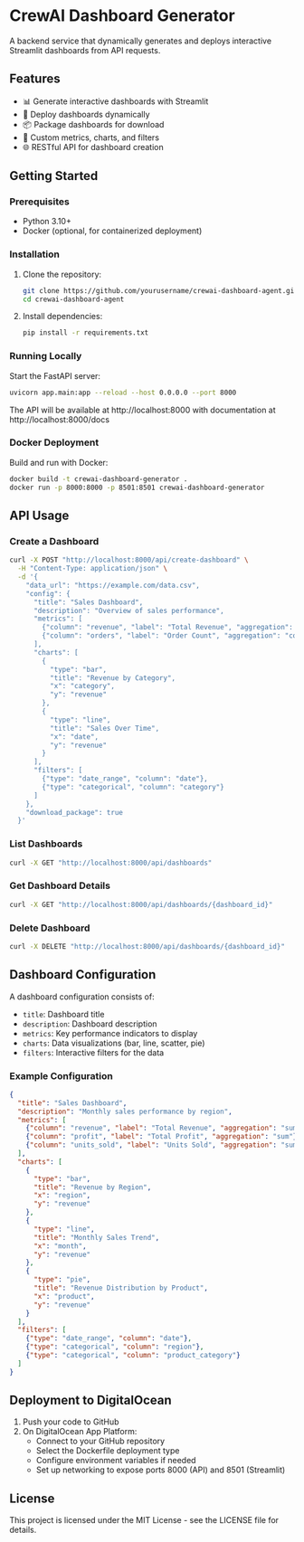 # CrewAI Dashboard Generator

A backend service that dynamically generates and deploys interactive Streamlit dashboards from API requests.

## Features

- 📊 Generate interactive dashboards with Streamlit
- 🚀 Deploy dashboards dynamically
- 📦 Package dashboards for download
- 🔄 Custom metrics, charts, and filters
- 🌐 RESTful API for dashboard creation

## Getting Started

### Prerequisites

- Python 3.10+
- Docker (optional, for containerized deployment)

### Installation

1. Clone the repository:
   ```bash
   git clone https://github.com/yourusername/crewai-dashboard-agent.git
   cd crewai-dashboard-agent
   ```

2. Install dependencies:
   ```bash
   pip install -r requirements.txt
   ```

### Running Locally

Start the FastAPI server:

```bash
uvicorn app.main:app --reload --host 0.0.0.0 --port 8000
```

The API will be available at http://localhost:8000 with documentation at http://localhost:8000/docs

### Docker Deployment

Build and run with Docker:

```bash
docker build -t crewai-dashboard-generator .
docker run -p 8000:8000 -p 8501:8501 crewai-dashboard-generator
```

## API Usage

### Create a Dashboard

```bash
curl -X POST "http://localhost:8000/api/create-dashboard" \
  -H "Content-Type: application/json" \
  -d '{
    "data_url": "https://example.com/data.csv",
    "config": {
      "title": "Sales Dashboard",
      "description": "Overview of sales performance",
      "metrics": [
        {"column": "revenue", "label": "Total Revenue", "aggregation": "sum"},
        {"column": "orders", "label": "Order Count", "aggregation": "count"}
      ],
      "charts": [
        {
          "type": "bar",
          "title": "Revenue by Category",
          "x": "category",
          "y": "revenue"
        },
        {
          "type": "line",
          "title": "Sales Over Time",
          "x": "date",
          "y": "revenue"
        }
      ],
      "filters": [
        {"type": "date_range", "column": "date"},
        {"type": "categorical", "column": "category"}
      ]
    },
    "download_package": true
  }'
```

### List Dashboards

```bash
curl -X GET "http://localhost:8000/api/dashboards"
```

### Get Dashboard Details

```bash
curl -X GET "http://localhost:8000/api/dashboards/{dashboard_id}"
```

### Delete Dashboard

```bash
curl -X DELETE "http://localhost:8000/api/dashboards/{dashboard_id}"
```

## Dashboard Configuration

A dashboard configuration consists of:

- `title`: Dashboard title
- `description`: Dashboard description
- `metrics`: Key performance indicators to display
- `charts`: Data visualizations (bar, line, scatter, pie)
- `filters`: Interactive filters for the data

### Example Configuration

```json
{
  "title": "Sales Dashboard",
  "description": "Monthly sales performance by region",
  "metrics": [
    {"column": "revenue", "label": "Total Revenue", "aggregation": "sum"},
    {"column": "profit", "label": "Total Profit", "aggregation": "sum"},
    {"column": "units_sold", "label": "Units Sold", "aggregation": "sum"}
  ],
  "charts": [
    {
      "type": "bar",
      "title": "Revenue by Region",
      "x": "region",
      "y": "revenue"
    },
    {
      "type": "line",
      "title": "Monthly Sales Trend",
      "x": "month",
      "y": "revenue"
    },
    {
      "type": "pie",
      "title": "Revenue Distribution by Product",
      "x": "product",
      "y": "revenue"
    }
  ],
  "filters": [
    {"type": "date_range", "column": "date"},
    {"type": "categorical", "column": "region"},
    {"type": "categorical", "column": "product_category"}
  ]
}
```

## Deployment to DigitalOcean

1. Push your code to GitHub
2. On DigitalOcean App Platform:
   - Connect to your GitHub repository
   - Select the Dockerfile deployment type
   - Configure environment variables if needed
   - Set up networking to expose ports 8000 (API) and 8501 (Streamlit)

## License

This project is licensed under the MIT License - see the LICENSE file for details.